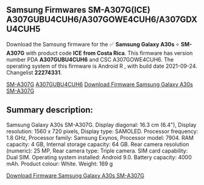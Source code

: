 <h2>Samsung Firmwares SM-A307G(ICE) A307GUBU4CUH6/A307GOWE4CUH6/A307GDXU4CUH5</h2>
Download the Samsung firmware for the ✅ <strong>Samsung Galaxy A30s </strong> ⭐ <strong>SM-A307G</strong> with product code <strong>ICE</strong> <strong> from Costa Rica</strong>. This firmware has version number PDA <strong>A307GUBU4CUH6</strong> and CSC A307GOWE4CUH6. The operating system of this firmware is Android R , with build date 2021-09-24. Changelist <strong>22274331</strong>.


[SM-A307G](https://samfirm.shop/samsung/model/SM-A307G)
[A307GUBU4CUH6](https://samfirm.shop/samsung/pda/A307GUBU4CUH6)
[Download Firmware Samsung Galaxy A30s SM-A307G](https://samfirm.shop/samsung/firmware/459073)
<h2>Summary description:</h2>
<p>Samsung Galaxy A30s SM-A307G. Display diagonal: 16.3 cm (6.4"), Display resolution: 1560 x 720 pixels, Display type: SAMOLED. Processor frequency: 1.8 GHz, Processor family: Samsung Exynos, Processor model: 7904. RAM capacity: 4 GB, Internal storage capacity: 64 GB. Rear camera resolution (numeric): 25 MP, Rear camera type: Triple camera. SIM card capability: Dual SIM. Operating system installed: Android 9.0. Battery capacity: 4000 mAh. Product colour: White. Weight: 169 g</p>


[Download Firmware Samsung Galaxy A30s SM-A307G](https://samfirm.shop/samsung/firmware/459073)
